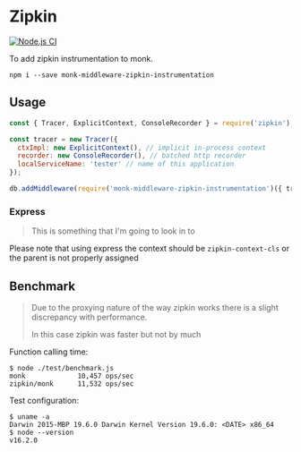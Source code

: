 # Zipkin

[![Node.js CI](https://github.com/harrytwright/monk-middleware-zipkin-instrumentation/actions/workflows/node.js.yml/badge.svg)](https://github.com/harrytwright/monk-middleware-zipkin-instrumentation/actions/workflows/node.js.yml)

To add zipkin instrumentation to monk.

```shell
npm i --save monk-middleware-zipkin-instrumentation
```

## Usage

```javascript
const { Tracer, ExplicitContext, ConsoleRecorder } = require('zipkin');

const tracer = new Tracer({
  ctxImpl: new ExplicitContext(), // implicit in-process context
  recorder: new ConsoleRecorder(), // batched http recorder
  localServiceName: 'tester' // name of this application
});

db.addMiddleware(require('monk-middleware-zipkin-instrumentation')({ tracer }))
```

### Express

> This is something that I'm going to look in to

Please note that using express the context should be `zipkin-context-cls` or the parent is not properly assigned

## Benchmark

> Due to the proxying nature of the way zipkin works there is a slight discrepancy with performance.
>
> In this case zipkin was faster but not by much

Function calling time:

```shell
$ node ./test/benchmark.js
monk             10,457 ops/sec
zipkin/monk      11,532 ops/sec
```

Test configuration:
```shell
$ uname -a
Darwin 2015-MBP 19.6.0 Darwin Kernel Version 19.6.0: <DATE> x86_64
$ node --version
v16.2.0
```
